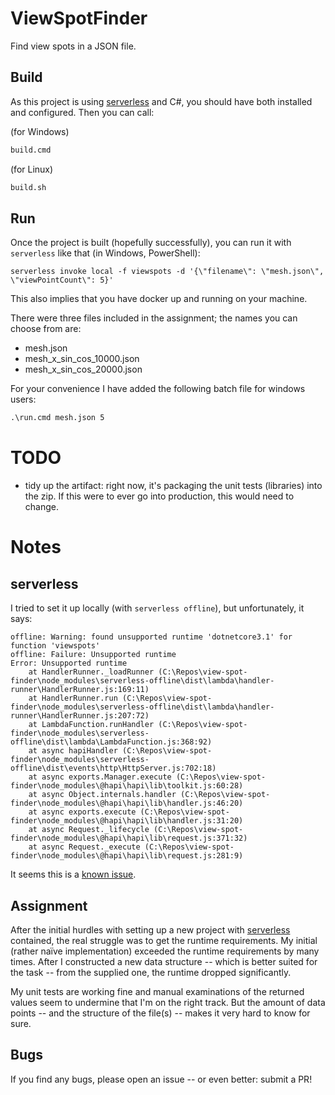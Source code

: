 # ViewSpotFinder

Find view spots in a JSON file.

## Build

As this project is using [serverless] and C#, you should have both installed
and configured. Then you can call:

(for Windows)
```bat
build.cmd
```

(for Linux)
```sh
build.sh
```

## Run

Once the project is built (hopefully successfully), you can run it with
`serverless` like that (in Windows, PowerShell):

```PS
serverless invoke local -f viewspots -d '{\"filename\": \"mesh.json\", \"viewPointCount\": 5}'
```

This also implies that you have docker up and running on your machine.

There were three files included in the assignment; the names you can choose
from are:

- mesh.json
- mesh_x_sin_cos_10000.json
- mesh_x_sin_cos_20000.json

For your convenience I have added the following batch file for
windows users:

```bat
.\run.cmd mesh.json 5
```

# TODO

- tidy up the artifact: right now, it's packaging the unit tests (libraries)
  into the zip. If this were to ever go into production, this would need to
  change.

# Notes

## serverless

I tried to set it up locally (with `serverless offline`), but unfortunately,
it says:

```
offline: Warning: found unsupported runtime 'dotnetcore3.1' for function 'viewspots'
offline: Failure: Unsupported runtime
Error: Unsupported runtime
    at HandlerRunner._loadRunner (C:\Repos\view-spot-finder\node_modules\serverless-offline\dist\lambda\handler-runner\HandlerRunner.js:169:11)
    at HandlerRunner.run (C:\Repos\view-spot-finder\node_modules\serverless-offline\dist\lambda\handler-runner\HandlerRunner.js:207:72)
    at LambdaFunction.runHandler (C:\Repos\view-spot-finder\node_modules\serverless-offline\dist\lambda\LambdaFunction.js:368:92)
    at async hapiHandler (C:\Repos\view-spot-finder\node_modules\serverless-offline\dist\events\http\HttpServer.js:702:18)
    at async exports.Manager.execute (C:\Repos\view-spot-finder\node_modules\@hapi\hapi\lib\toolkit.js:60:28)
    at async Object.internals.handler (C:\Repos\view-spot-finder\node_modules\@hapi\hapi\lib\handler.js:46:20)
    at async exports.execute (C:\Repos\view-spot-finder\node_modules\@hapi\hapi\lib\handler.js:31:20)
    at async Request._lifecycle (C:\Repos\view-spot-finder\node_modules\@hapi\hapi\lib\request.js:371:32)
    at async Request._execute (C:\Repos\view-spot-finder\node_modules\@hapi\hapi\lib\request.js:281:9)
```

It seems this is a [known issue](https://github.com/dherault/serverless-offline/issues/876).

## Assignment

After the initial hurdles with setting up a new project with [serverless]
contained, the real struggle was to get the runtime requirements. My initial
(rather naïve implementation) exceeded the runtime requirements by many
times. After I constructed a new data structure -- which is better suited
for the task -- from the supplied one, the runtime dropped significantly.

My unit tests are working fine and manual examinations of the returned
values seem to undermine that I'm on the right track. But the amount of data
points -- and the structure of the file(s) -- makes it very hard to know for
sure.

## Bugs

If you find any bugs, please open an issue -- or even better: submit a PR!

[serverless]: https://www.serverless.com

